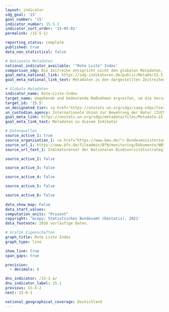 ```yaml
---
layout: indicator    
sdg_goal: '15'    
goal_number: '15'    
indicator_number: 15.5.1    
indicator_sort_order: '15-05-01'    
permalink: /15-5-1/    

reporting_status: complete    
published: true    
data_non_statistical: false    

# Nationale Metadaten    
national_indicator_available: '"Rote Liste" Index'    
comparison_sdg: Die Zeitreihe entspricht nicht den globalen Metadaten, bietet aber zusätzliche Informationen.    
goal_meta_national_link: https://sdg-indikatoren.de/public/MetaDe/15.5.1.pdf    
goal_meta_national_link_text: Metadaten zu den dargestellten Zeitreihen    

# Globale Metadaten    
indicator_name: Rote-Liste-Index    
target_name: Umgehende und bedeutende Maßnahmen ergreifen, um die Verschlechterung der natürlichen Lebensräume zu verringern, dem Verlust der biologischen Vielfalt ein Ende zu setzen und bis 2020 die bedrohten Arten zu schützen und ihr Aussterben zu verhindern    
target_id: '15.5'    
un_designated_tier: <a href='https://unstats.un.org/sdgs/iaeg-sdgs/tier-classification/' title='Klicken Sie hier um weitere Informationen zur UN-Tier-Klassifikation zu erhalten.'  target='_blank'>Tier I</a>    
un_custodian_agency: Internationale Union zur Bewahrung der Natur (IUCN)    
goal_meta_link: https://unstats.un.org/sdgs/metadata/files/Metadata-15-05-01.pdf    
goal_meta_link_text: Metadaten zu diesem Indikator        

# Datenquellen
source_active_1: true
source_organisation_1: <a href="https://www.bmu.de/"> Bundesministerium für Umwelt, Naturschutz und nukleare Sicherheit (BMU) </a>
source_url_1: https://www.bfn.de/fileadmin/BfN/monitoring/Dokumente/NBS_Indikatorenbericht_2014_Internet_barrierefrei.pdf
source_url_text_1: Indikatorenset der Nationalen Biodiversitätsstrategie

source_active_2: false

source_active_3: false

source_active_4: false

source_active_5: false

source_active_6: false
    
data_show_map: False    
data_start_values:     
computation_units: "Prozent"    
copyright: '&copy; Statistisches Bundesamt (Destatis), 2021'    
data_footnote: 2016 vorläufige Daten.    

# Grafik Eigenschaften    
graph_title: Rote Liste Index    
graph_type: line    

show_line: true
span_gaps: true

precision:
  - decimals: 0    

dns_indicator: /15-1-a/
dns_indicator_label: 15.1
previous: 15-4-2    
next: 15-6-1    

national_geographical_coverage: Deutschland    
---
```


<span></span>
